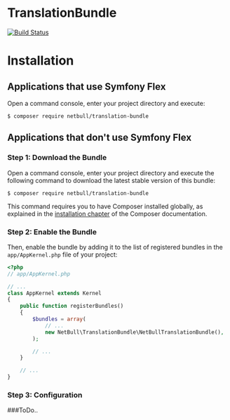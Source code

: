 TranslationBundle
==========
[![Build Status](https://travis-ci.org/netbull/TranslationBundle.svg?branch=master)](https://travis-ci.org/netbull/TranslationBundle)<br>

Installation
============

Applications that use Symfony Flex
----------------------------------

Open a command console, enter your project directory and execute:

```console
$ composer require netbull/translation-bundle
```

Applications that don't use Symfony Flex
----------------------------------------

### Step 1: Download the Bundle

Open a command console, enter your project directory and execute the
following command to download the latest stable version of this bundle:

```console
$ composer require netbull/translation-bundle
```

This command requires you to have Composer installed globally, as explained
in the [installation chapter](https://getcomposer.org/doc/00-intro.md)
of the Composer documentation.

### Step 2: Enable the Bundle

Then, enable the bundle by adding it to the list of registered bundles
in the `app/AppKernel.php` file of your project:

```php
<?php
// app/AppKernel.php

// ...
class AppKernel extends Kernel
{
    public function registerBundles()
    {
        $bundles = array(
            // ...
            new NetBull\TranslationBundle\NetBullTranslationBundle(),
        );

        // ...
    }

    // ...
}
```

### Step 3: Configuration
###ToDo..
